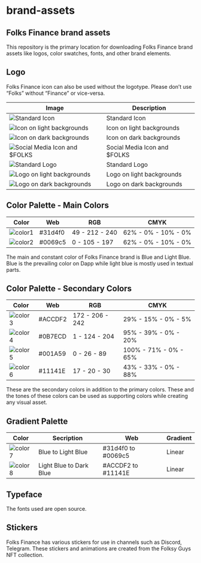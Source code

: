 # brand-assets
<h2> Folks Finance brand assets </h2> 

This repository is the primary location for downloading Folks Finance brand assets like logos, color swatches, fonts, and other brand elements.

<h2> Logo </h2>

Folks Finance icon can also be used without the logotype. Please don’t use “Folks” without “Finance” or vice-versa.

Image | Description
---- | ----
![Standard Icon](https://raw.githubusercontent.com/Folks-Finance/brand-assets/main/LOGOS/PNG/FolksFinance_Icon.png?token=GHSAT0AAAAAABSEEBHHMIFCW4GC5U7NNSAMYRFYKTA) | Standard Icon
![Icon on light backgrounds](https://raw.githubusercontent.com/Folks-Finance/brand-assets/main/LOGOS/PNG/FolksFinance_Icon_Black.png?token=GHSAT0AAAAAABSEEBHG3JBZRUGKF4N5KFC2YRFYMCQ) | Icon on light backgrounds
![Icon on dark backgrounds](https://raw.githubusercontent.com/Folks-Finance/brand-assets/main/LOGOS/PNG/FolksFinance_Icon_White.png?token=GHSAT0AAAAAABSEEBHHOXM6L4RY7ZGLFBG2YRFYMQA) | Icon on dark backgrounds
![Social Media Icon and $FOLKS](https://raw.githubusercontent.com/Folks-Finance/brand-assets/main/LOGOS/PNG/FolksFinance_token.png?token=GHSAT0AAAAAABSEEBHH532A44GIJP4LNUVQYRFYNEQ) | Social Media Icon and $FOLKS
![Standard Logo](https://raw.githubusercontent.com/Folks-Finance/brand-assets/main/LOGOS/PNG/FolksFinance_Logo.png?token=GHSAT0AAAAAABSEEBHG2LXBJOSXCDNM2K5SYRFYNOA) | Standard Logo
![Logo on light backgrounds](https://raw.githubusercontent.com/Folks-Finance/brand-assets/main/LOGOS/PNG/FolksFinance_Logo_Black.png?token=GHSAT0AAAAAABSEEBHGUEWD6IG5RAWVI3YAYRFYNYQ) | Logo on light backgrounds
![Logo on dark backgrounds](https://raw.githubusercontent.com/Folks-Finance/brand-assets/main/LOGOS/PNG/FolksFinance_Logo_White.png?token=GHSAT0AAAAAABSEEBHH7TRO2FLDGI3DBIFMYRFYODQ) | Logo on dark backgrounds

<h2> Color Palette - Main Colors</h2>

Color | Web | RGB | CMYK |
---- | ---- | ---- | ----
![color1](https://raw.githubusercontent.com/Folks-Finance/brand-assets/main/COLORIMETRY_GRADIENTS/%2331d4f0.png?token=GHSAT0AAAAAABSEEBHGXODA5FELKT5QQC62YRFYOZA) | #31d4f0 | 49 - 212 - 240 | 62% - 0% - 10% - 0%
![color2](https://raw.githubusercontent.com/Folks-Finance/brand-assets/main/COLORIMETRY_GRADIENTS/%230069c5.png?token=GHSAT0AAAAAABSEEBHHFPB6VKNIA7XU5UJYYRFYPRQ) | #0069c5 | 0 - 105 - 197 | 62% - 0% - 10% - 0%

The main and constant color of Folks Finance brand is Blue and Light Blue. Blue is the prevailing color on Dapp while light blue is mostly used in textual parts.

<h2> Color Palette - Secondary Colors</h2>

Color | Web | RGB | CMYK |
---- | ---- | ---- | ----
![color3](https://raw.githubusercontent.com/Folks-Finance/brand-assets/main/COLORIMETRY_GRADIENTS/%23ACCDF2.png?token=GHSAT0AAAAAABSEEBHGJLSXP65AHDNHBEWKYRFYQGA) | #ACCDF2 | 172 - 206 - 242 | 29% - 15% - 0% - 5%
![color4](https://raw.githubusercontent.com/Folks-Finance/brand-assets/main/COLORIMETRY_GRADIENTS/%230B7ECD.png?token=GHSAT0AAAAAABSEEBHG7PLZMG7WJH564YPIYRFYQSA) | #0B7ECD | 1 - 124 - 204 | 95% - 39% - 0% - 20%
![color5](https://raw.githubusercontent.com/Folks-Finance/brand-assets/main/COLORIMETRY_GRADIENTS/%23001A59.png?token=GHSAT0AAAAAABSEEBHGTXH2U4ZD4I2DRJ5MYRFYQ5Q) | #001A59 | 0 - 26 - 89 | 100% - 71% - 0% - 65%
![color6](https://raw.githubusercontent.com/Folks-Finance/brand-assets/main/COLORIMETRY_GRADIENTS/%2311141E.png?token=GHSAT0AAAAAABSEEBHGXAYONRLQFF3STRBOYRFYRRQ) | #11141E | 17 - 20 - 30 | 43% - 33% - 0% - 88%

These are the secondary colors in addition to the primary colors. These and the tones of these colors can be used as supporting colors while creating any visual asset.

<h2> Gradient Palette </h2>

Color | Secription | Web | Gradient |
---- | ---- | ---- | ----
![color7](https://raw.githubusercontent.com/Folks-Finance/brand-assets/main/COLORIMETRY_GRADIENTS/Logo%20Gradient.png?token=GHSAT0AAAAAABSEEBHH7ESW2UERP4QLPYJAYRFYSBQ) | Blue to Light Blue | #31d4f0 to #0069c5 | Linear
![color8](https://raw.githubusercontent.com/Folks-Finance/brand-assets/main/COLORIMETRY_GRADIENTS/Others%20Gradient.png?token=GHSAT0AAAAAABSEEBHHVBZ2ITFNOXYRIL4GYRFYSMA) | Light Blue to Dark Blue | #ACCDF2 to #11141E | Linear

<h2> Typeface </h2>

The fonts used are open source. 

<h2> Stickers </h2>

Folks Finance has various stickers for use in channels such as Discord, Telegram. These stickers and animations are created from the Folksy Guys NFT collection. 
